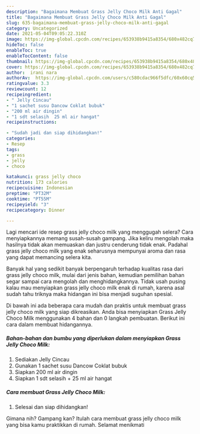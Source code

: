 ```yaml
---
description: "Bagaimana Membuat Grass Jelly Choco Milk Anti Gagal"
title: "Bagaimana Membuat Grass Jelly Choco Milk Anti Gagal"
slug: 635-bagaimana-membuat-grass-jelly-choco-milk-anti-gagal
category: Uncategorized
date: 2021-05-04T09:05:22.310Z
image: https://img-global.cpcdn.com/recipes/653938b9415a8354/680x482cq70/grass-jelly-choco-milk-foto-resep-utama.jpg
hideToc: false
enableToc: true
enableTocContent: false
thumbnail: https://img-global.cpcdn.com/recipes/653938b9415a8354/680x482cq70/grass-jelly-choco-milk-foto-resep-utama.jpg
cover: https://img-global.cpcdn.com/recipes/653938b9415a8354/680x482cq70/grass-jelly-choco-milk-foto-resep-utama.jpg
author:  irani nara
authorAv:  https://img-global.cpcdn.com/users/c580cdac966f5dfc/60x60cq50/avatar.jpg
ratingvalue: 3.3
reviewcount: 12
recipeingredient:
- " Jelly Cincau"
- "1 sachet susu Dancow Coklat bubuk"
- "200 ml air dingin"
- "1 sdt selasih  25 ml air hangat"
recipeinstructions:

- "Sudah jadi dan siap dihidangkan!"
categories:
- Resep
tags:
- grass
- jelly
- choco

katakunci: grass jelly choco 
nutrition: 173 calories
recipecuisine: Indonesian
preptime: "PT32M"
cooktime: "PT55M"
recipeyield: "3"
recipecategory: Dinner

---
```



Lagi mencari ide resep grass jelly choco milk yang menggugah selera? Cara menyiapkannya memang susah-susah gampang. Jika keliru mengolah maka hasilnya tidak akan memuaskan dan justru cenderung tidak enak. Padahal grass jelly choco milk yang enak seharusnya mempunyai aroma dan rasa yang dapat memancing selera kita.




Banyak hal yang sedikit banyak berpengaruh terhadap kualitas rasa dari grass jelly choco milk, mulai dari jenis bahan, kemudian pemilihan bahan segar sampai cara mengolah dan menghidangkannya. Tidak usah pusing kalau mau menyiapkan grass jelly choco milk enak di rumah, karena asal sudah tahu triknya maka hidangan ini bisa menjadi suguhan spesial.


Di bawah ini ada beberapa cara mudah dan praktis untuk membuat grass jelly choco milk yang siap dikreasikan. Anda bisa menyiapkan Grass Jelly Choco Milk menggunakan 4 bahan dan 0 langkah pembuatan. Berikut ini cara dalam membuat hidangannya.

<!--inarticleads1-->

##### Bahan-bahan dan bumbu yang diperlukan dalam menyiapkan Grass Jelly Choco Milk:

1. Sediakan  Jelly Cincau
1. Gunakan 1 sachet susu Dancow Coklat bubuk
1. Siapkan 200 ml air dingin
1. Siapkan 1 sdt selasih + 25 ml air hangat




<!--inarticleads2-->

##### Cara membuat Grass Jelly Choco Milk:


1. Selesai dan siap dihidangkan!



Gimana nih? Gampang kan? Itulah cara membuat grass jelly choco milk yang bisa kamu praktikkan di rumah. Selamat menikmati
